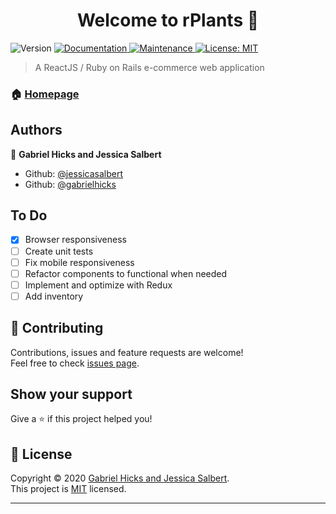 <h1 align="center">Welcome to rPlants 👋</h1>
<p>
  <img alt="Version" src="https://img.shields.io/badge/version-0.1.0-blue.svg?cacheSeconds=2592000" />
  <a href="https://github.com/jessicasalbert/rplants-front#readme" target="_blank">
    <img alt="Documentation" src="https://img.shields.io/badge/documentation-yes-brightgreen.svg" />
  </a>
  <a href="https://github.com/jessicasalbert/rplants-front/graphs/commit-activity" target="_blank">
    <img alt="Maintenance" src="https://img.shields.io/badge/Maintained%3F-yes-green.svg" />
  </a>
  <a href="https://github.com/jessicasalbert/rplants-front/blob/master/LICENSE" target="_blank">
    <img alt="License: MIT" src="https://img.shields.io/github/license/jessicasalbert/rplants-front" />
  </a>
</p>

> A ReactJS / Ruby on Rails e-commerce web application

### 🏠 [Homepage](http://rplants-frontend.herokuapp.com/)

## Authors

👤 **Gabriel Hicks and Jessica Salbert**

* Github: [@jessicasalbert](https://github.com/jessicasalbert)
* Github: [@gabrielhicks](https://github.com/gabrielhicks)

## To Do
- [x] Browser responsiveness
- [ ] Create unit tests
- [ ] Fix mobile responsiveness
- [ ] Refactor components to functional when needed
- [ ] Implement and optimize with Redux
- [ ] Add inventory

## 🤝 Contributing

Contributions, issues and feature requests are welcome!<br />Feel free to check [issues page](https://github.com/jessicasalbert/rplants-front/issues).

## Show your support

Give a ⭐️ if this project helped you!

## 📝 License

Copyright © 2020 [Gabriel Hicks and Jessica Salbert](https://github.com/jessicasalbert).<br />
This project is [MIT](https://github.com/jessicasalbert/rplants-front/blob/master/LICENSE) licensed.

***
